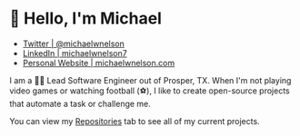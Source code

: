 # 👋 Hello, I'm Michael

- [Twitter | @michaelwnelson](https://twitter.com/michaelwnelson)
- [LinkedIn | michaelwnelson7](https://www.linkedin.com/in/michaelwnelson7/)
- [Personal Website | michaelwnelson.com](https://www.michaelwnelson.com)

I am a 👨‍💻 Lead Software Engineer out of Prosper, TX. When I'm not playing video games or watching football (⚽), I like to create open-source projects that automate a task or challenge me.

You can view my [Repositories](https://github.com/michaelwnelson?tab=repositories) tab to see all of my current projects.
